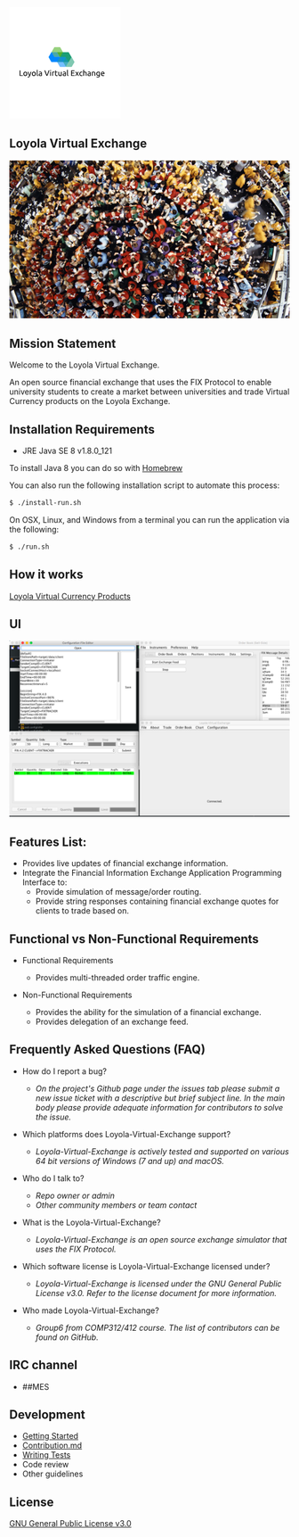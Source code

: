 ![screenshot](https://github.com/mgoldsmith1/Loyola-Virtual-Exchange/blob/master/osc-project-6/logo.png)
## Loyola Virtual Exchange ##

![screenshot](https://github.com/mgoldsmith1/Loyola-Virtual-Exchange/blob/master/osc-project-6/floor.jpg)
##  Mission Statement ##

Welcome to the Loyola Virtual Exchange.
 
An open source financial exchange that uses the FIX Protocol to enable university students to create a market between universities and trade Virtual Currency products on the Loyola Exchange.  

## Installation Requirements ## 

* JRE Java SE 8 v1.8.0_121

To install Java 8 you can do so with [Homebrew](https://brew.sh/)

You can also run the following installation script to automate this process:
```bash 
$ ./install-run.sh
```

On OSX, Linux, and Windows from a terminal you can run the application via the following:
```bash
$ ./run.sh
```

## How it works ## 
[Loyola Virtual Currency Products](https://github.com/mgoldsmith1/Loyola-Virtual-Exchange/blob/master/osc-project-6/FinancialProducts.md)

## UI
![screenshot](https://github.com/mgoldsmith1/Loyola-Virtual-Exchange/blob/master/osc-project-6/ApplicationWorkspace.png)

## Features List: ##

* Provides live updates of financial exchange information.
* Integrate the Financial Information Exchange Application Programming Interface to:
    - Provide simulation of message/order routing.
    - Provide string responses containing financial exchange quotes for clients to trade based on.

## Functional vs Non-Functional Requirements ##

* Functional Requirements
	- Provides multi-threaded order traffic engine.
		
* Non-Functional Requirements
	- Provides the ability for the simulation of a financial exchange.
	- Provides delegation of an exchange feed.

## Frequently Asked Questions (FAQ) ##

* How do I report a bug?	
   - _On the project's Github page under the issues tab please submit a new issue ticket with a descriptive but brief subject line. In the main body please provide adequate information for contributors to solve the issue._
   
* Which platforms does Loyola-Virtual-Exchange support?	
   - _Loyola-Virtual-Exchange is actively tested and supported on various 64 bit versions of Windows (7 and up) and macOS._

* Who do I talk to? 
   - _Repo owner or admin_
   - _Other community members or team contact_

* What is the Loyola-Virtual-Exchange?	
   - _Loyola-Virtual-Exchange is an open source exchange simulator that uses the FIX Protocol._

* Which software license is Loyola-Virtual-Exchange licensed under?	
   - _Loyola-Virtual-Exchange is licensed under the GNU General Public License v3.0. Refer to the license document for more information._

* Who made Loyola-Virtual-Exchange? 	
   - _Group6 from COMP312/412 course. The list of contributors can be found on GitHub._

## IRC channel ##

* ##MES

## Development ##
* [Getting Started](https://www.youtube.com/watch?v=5rIdDNUL5iU)
* [Contribution.md](https://github.com/mgoldsmith1/Loyola-Virtual-Exchange/blob/master/osc-project-6/Contributions.md)
* [Writing Tests](https://github.com/mgoldsmith1/Loyola-Virtual-Exchange/tree/master/osc-project-6/Exchange/src/osdi/test)
* Code review
* Other guidelines

## License ##

[GNU General Public License v3.0](https://www.gnu.org/licenses/gpl-3.0.en.html)
